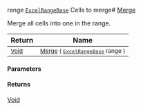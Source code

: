  range  [`ExcelRangeBase`](./ExcelHelper-100664029.md)    Cells to merge# [Merge](./ExcelHelper-100664029.md)

Merge all cells into one in the range.

| Return | Name | 
| --- | --- | 
| <sub>[Void](https://docs.microsoft.com/en-us/dotnet/api/System.Void)</sub>| <sub>[Merge](./ExcelHelper-100664029.md) ( [`ExcelRangeBase`](./ExcelHelper-100664029.md) range )</sub>| <br>


#### Parameters

#### Returns
[Void](https://docs.microsoft.com/en-us/dotnet/api/System.Void)